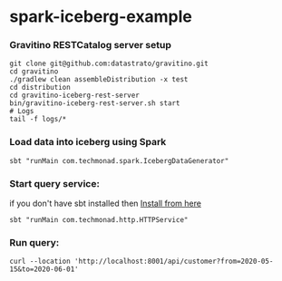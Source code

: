 # spark-iceberg-example

### Gravitino RESTCatalog server setup 
```shell
git clone git@github.com:datastrato/gravitino.git
cd gravitino
./gradlew clean assembleDistribution -x test
cd distribution
cd gravitino-iceberg-rest-server
bin/gravitino-iceberg-rest-server.sh start
# Logs
tail -f logs/*
```

### Load data into iceberg using Spark
```shell
sbt "runMain com.techmonad.spark.IcebergDataGenerator"
```

### Start query service:
if you don't have sbt installed then [Install from here](https://www.scala-sbt.org/1.x/docs/Installing-sbt-on-Mac.html)
```shell
sbt "runMain com.techmonad.http.HTTPService"
```

### Run query:
```shell
curl --location 'http://localhost:8001/api/customer?from=2020-05-15&to=2020-06-01'
```


